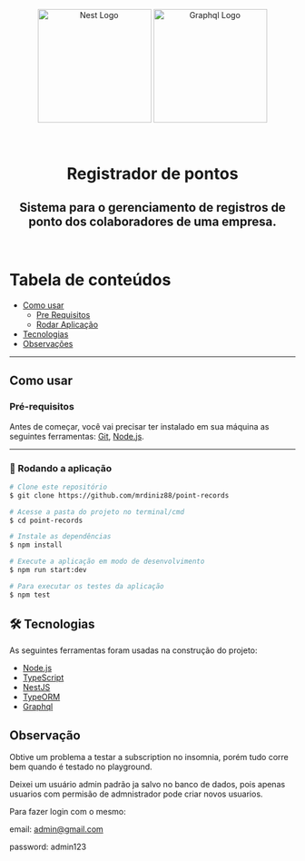 <p align="center">
  <a href="http://nestjs.com/" target="blank"><img src="https://nestjs.com/img/logo-small.svg" width="200" alt="Nest Logo" /></a>
  <a href="http://graphql.org/" target="blank"><img src="https://graphql.org/img/brand/logos/logo.svg" width="200" alt="Graphql Logo" /></a>
</p>

<br/>

<h1 align="center">Registrador de pontos</h1>

<h2 align="center"> Sistema para o gerenciamento de registros de ponto dos colaboradores de uma empresa.</h2>

<br>

# Tabela de conteúdos

<!--ts-->

- [Como usar](#como-usar)
  - [Pre Requisitos](#pré-requisitos)
  - [Rodar Aplicação](#-rodando-a-aplicação)
- [Tecnologias](#-tecnologias)
- [Observações](#observação)
<!--te-->

---

## Como usar

### Pré-requisitos

Antes de começar, você vai precisar ter instalado em sua máquina as seguintes ferramentas:
[Git](https://git-scm.com), [Node.js](https://nodejs.org/en/).

---

### 🎲 Rodando a aplicação

```bash
# Clone este repositório
$ git clone https://github.com/mrdiniz88/point-records

# Acesse a pasta do projeto no terminal/cmd
$ cd point-records

# Instale as dependências
$ npm install

# Execute a aplicação em modo de desenvolvimento
$ npm run start:dev

# Para executar os testes da aplicação
$ npm test
```

## 🛠 Tecnologias

As seguintes ferramentas foram usadas na construção do projeto:

- [Node.js](https://nodejs.org/en/)
- [TypeScript](https://www.typescriptlang.org/)
- [NestJS](http://nestjs.com/)
- [TypeORM](https://typeorm.io/)
- [Graphql](http://graphql.org/)

## Observação

Obtive um problema a testar a subscription no insomnia, porém tudo corre bem quando é testado no playground.

Deixei um usuário admin padrão ja salvo no banco de dados, pois apenas usuarios com permisão de admnistrador pode criar novos usuarios.

Para fazer login com o mesmo:

email: admin@gmail.com

password: admin123

